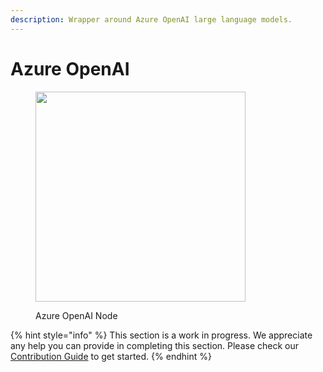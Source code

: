 ```yaml
---
description: Wrapper around Azure OpenAI large language models.
---
```


# Azure OpenAI

<figure><img src="broken-reference" alt="" width="336"><figcaption><p>Azure OpenAI Node</p></figcaption></figure>

{% hint style="info" %}
This section is a work in progress. We appreciate any help you can provide in completing this section. Please check our [Contribution Guide](../../../CONTRIBUTING.md) to get started.
{% endhint %}
